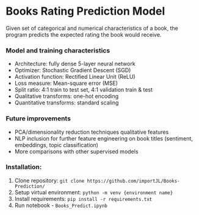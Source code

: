 # Books Rating Prediction Model
Given set of categorical and numerical characteristics of a book, the program predicts the expected rating the book would receive.

### Model and training characteristics
- Architecture: fully dense 5-layer neural network
- Optimizer: Stochastic Gradient Descent (SGD)
- Activation function: Rectified Linear Unit (ReLU)
- Loss measure:  Mean-square error (MSE)
- Split ratio: 4:1 train to test set, 4:1 validation train & test
- Qualitative transforms: one-hot encoding
- Quantitative transforms: standard scaling

### Future improvements
- PCA/dimensionality reduction techniques qualitative features
- NLP inclusion for further feature engineering on book titles (sentiment, embeddings, topic classification)
- More comparisons with other supervised models

### Installation:
1) Clone repository: `git clone https://github.com/importJL/Books-Prediction/`
2) Setup virtual environment: `python -m venv {environment name}`
3) Install requirements: `pip install -r requirements.txt`
4) Run notebook - `Books_Predict.ipynb`
